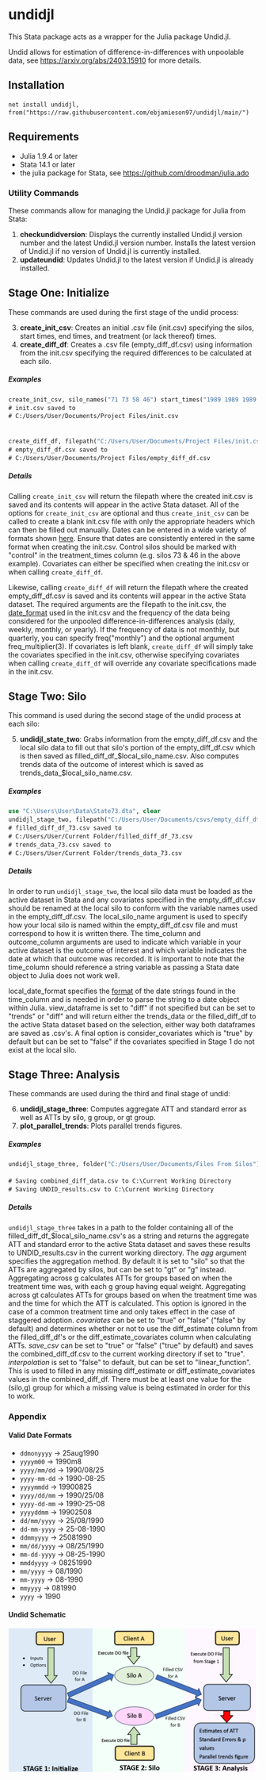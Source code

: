 # undidjl
This Stata package acts as a wrapper for the Julia package Undid.jl. 

Undid allows for estimation of difference-in-differences with unpoolable data, see https://arxiv.org/abs/2403.15910 for more details.

## Installation 
```
net install undidjl, from("https://raw.githubusercontent.com/ebjamieson97/undidjl/main/")
```
## Requirements
* Julia 1.9.4 or later
* Stata 14.1 or later
* the julia package for Stata, see https://github.com/droodman/julia.ado

### Utility Commands
These commands allow for managing the Undid.jl package for Julia from Stata:

1. **checkundidversion**: Displays the currently installed Undid.jl version number and the latest Undid.jl version number. Installs the latest version of Undid.jl if no version of Undid.jl is currently installed.
2. **updateundid**: Updates Undid.jl to the latest version if Undid.jl is already installed.


## Stage One: Initialize
These commands are used during the first stage of the undid process:

3. **create_init_csv**: Creates an initial .csv file (init.csv) specifying the silos, start times, end times, and treatment (or lack thereof) times.
4. **create_diff_df**: Creates a .csv file (empty_diff_df.csv) using information from the init.csv specifying the required differences to be calculated at each silo.

##### Examples
```stata
create_init_csv, silo_names("71 73 58 46") start_times("1989 1989 1989 1989") end_times("2000 2000 2000 2000") treatment_times("1991 control 1993 control") covariates("asian black male")
# init.csv saved to
# C:/Users/User/Documents/Project Files/init.csv


create_diff_df, filepath("C:/Users/User/Documents/Project Files/init.csv") date_format("yyyy") freq("yearly")
# empty_diff_df.csv saved to
# C:/Users/User/Documents/Project Files/empty_diff_df.csv
```
##### Details
Calling `create_init_csv` will return the filepath where the created init.csv is saved and its contents will appear in the active Stata dataset. All of the options for `create_init_csv` are optional and thus `create_init_csv` can be called to create a blank init.csv file with only the appropriate headers which can then be filled out manually. Dates can be entered in a wide variety of formats shown [here](#valid-date-formats). Ensure that dates are consistently entered in the same format when creating the init.csv. Control silos should be marked with "control" in the treatment_times column (e.g. silos 73 & 46 in the above example). Covariates can either be specified when creating the init.csv or when calling `create_diff_df`.

Likewise, calling `create_diff_df` will return the filepath where the created empty_diff_df.csv is saved and its contents will appear in the active Stata dataset. The required arguments are the filepath to the init.csv, the [date_format](#valid-date-formats) used in the init.csv and the frequency of the data being considered for the unpooled difference-in-differences analysis (daily, weekly, monthly, or yearly). If the frequency of data is not monthly, but quarterly, you can specify freq("monthly") and the optional argument freq_multiplier(3). If covariates is left blank, `create_diff_df` will simply take the covariates specified in the init.csv, otherwise specifying covariates when calling `create_diff_df` will override any covariate specifications made in the init.csv. 

## Stage Two: Silo
This command is used during the second stage of the undid process at each silo:

5. **undidjl_state_two**: Grabs information from the empty_diff_df.csv and the local silo data to fill out that silo's portion of the empty_diff_df.csv which is then saved as filled_diff_df_$local_silo_name.csv. Also computes trends data of the outcome of interest which is saved as trends_data_$local_silo_name.csv.

##### Examples
```stata
use "C:\Users\User\Data\State73.dta", clear
undidjl_stage_two, filepath("C:/Users/User/Documents/csvs/empty_diff_df.csv") local_silo_name("73") time_column("date_str") outcome_column("coll") local_date_format("ddmonyyyy") view_dataframe("trends")
# filled_diff_df_73.csv saved to
# C:/Users/User/Current Folder/filled_diff_df_73.csv
# trends_data_73.csv saved to
# C:/Users/User/Current Folder/trends_data_73.csv
```
##### Details
In order to run `undidjl_stage_two`, the local silo data must be loaded as the active dataset in Stata and any covariates specified in the empty_diff_df.csv should be renamed at the local silo to conform with the variable names used in the empty_diff_df.csv. The local_silo_name argument is used to specify how your local silo is named within the empty_diff_df.csv file and must correspond to how it is written there. The time_column and outcome_column arguments are used to indicate which variable in your active dataset is the outcome of interest and which variable indicates the date at which that outcome was recorded. It is important to note that the time_column should reference a string variable as passing a Stata date object to Julia does not work well. 

local_date_format specifies the [format](#valid-date-formats) of the date strings found in the time_column and is needed in order to parse the string to a date object within Julia. view_dataframe is set to "diff" if not specified but can be set to "trends" or "diff" and will return either the trends_data or the filled_diff_df to the active Stata dataset based on the selection, either way both dataframes are saved as .csv's. A final option is consider_covariates which is "true" by default but can be set to "false" if the covariates specified in Stage 1 do not exist at the local silo. 

## Stage Three: Analysis
These commands are used during the third and final stage of undid:

6. **undidjl_stage_three**: Computes aggregate ATT and standard error as well as ATTs by silo, g group, or gt group.
7. **plot_parallel_trends**: Plots parallel trends figures.

##### Examples
```stata
undidjl_stage_three, folder("C:/Users/User/Documents/Files From Silos") agg("g")

# Saving combined_diff_data.csv to C:\Current Working Directory
# Saving UNDID_results.csv to C:\Current Working Directory
```

##### Details
`undidjl_stage_three` takes in a path to the folder containing all of the filled_diff_df_$local_silo_name.csv's as a string and returns the aggregate ATT and standard error to the active Stata dataset and saves these results to UNDID_results.csv in the current working directory. The *agg* argument specifies the aggregation method. By default it is set to "silo" so that the ATTs are aggregated by silos, but can be set to "gt" or "g" instead. Aggregating across g calculates ATTs for groups based on when the treatment time was, with each g group having equal weight. Aggregating across gt calculates ATTs for groups based on when the treatment time was and the time for which the ATT is calculated. This option is ignored in the case of a common treatment time and only takes effect in the case of staggered adoption. *covariates* can be set to "true" or "false" ("false" by default) and determines whether or not to use the diff_estimate column from the filled_diff_df's or the diff_estimate_covariates column when calculating ATTs. *save_csv* can be set to "true" or "false" ("true" by default) and saves the combined_diff_df.csv to the current working directory if set to "true". *interpolation* is set to "false" to default, but can be set to "linear_function". This is used to filled in any missing diff_estimate or diff_estimate_covariates values in the combined_diff_df. There must be at least one value for the (silo,g) group for which a missing value is being estimated in order for this to work. 


### Appendix

#### Valid Date Formats
- `ddmonyyyy` → 25aug1990
- `yyyym00` → 1990m8
- `yyyy/mm/dd` → 1990/08/25
- `yyyy-mm-dd` → 1990-08-25
- `yyyymmdd` → 19900825
- `yyyy/dd/mm` → 1990/25/08
- `yyyy-dd-mm` → 1990-25-08
- `yyyyddmm` → 19902508
- `dd/mm/yyyy` → 25/08/1990
- `dd-mm-yyyy` → 25-08-1990
- `ddmmyyyy` → 25081990
- `mm/dd/yyyy` → 08/25/1990
- `mm-dd-yyyy` → 08-25-1990
- `mmddyyyy` → 08251990
- `mm/yyyy` → 08/1990
- `mm-yyyy` → 08-1990
- `mmyyyy` → 081990
- `yyyy` → 1990

#### Undid Schematic 
![Diagram showing how difference-in-differences is computed with unpoolable data](./undid_schematic.png)

